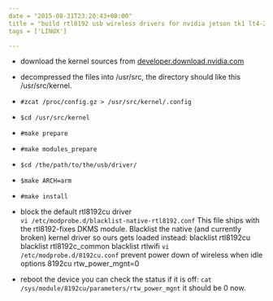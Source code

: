```yaml
---
date = "2015-08-31T23:20:43+08:00"
title = "build rtl8192 usb wireless drivers for nvidia jetson tk1 lt4-21-1 and permanently disable the power management"
tags = ['LINUX']

---
```

- download the kernel sources from [developer.download.nvidia.com][1]
- decompressed the files into /usr/src, the directory should like this /usr/src/kernel.
- `#zcat /proc/config.gz > /usr/src/kernel/.config`
- `$cd /usr/src/kernel `
- `#make prepare`
- `#make modules_prepare`
- `$cd /the/path/to/the/usb/driver/`
- `$make ARCH=arm`
- `#make install`
- block the default rtl8192cu driver  
  `vi /etc/modprobe.d/blacklist-native-rtl8192.conf`
  This file ships with the rtl8192-fixes DKMS module.
  Blacklist the native (and currently broken) kernel driver so
  ours gets loaded instead:
  blacklist rtl8192cu
  blacklist rtl8192c_common
  blacklist rtlwifi
  `vi /etc/modprobe.d/8192cu.conf`
  prevent power down of wireless when idle
  options 8192cu rtw_power_mgnt=0
- reboot the device
  you can check the status if it is off:
  `cat /sys/module/8192cu/parameters/rtw_power_mgnt`
  it should be 0 now.

  [1]: http://developer.download.nvidia.com/mobile/tegra/l4t/r21.1.0/sources/kernel_src.tbz2
